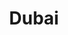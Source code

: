 ---
layout: citytemp
title: Dubai
header: Dubai


images:
- slideimg: /img/slideDubai1.jpg
  slidehead: Luxurious
  slidetext: Dubai epitomizes luxury with its opulent hotels, world-class shopping malls, and fine dining experiences.

- slideimg: /img/slideDubai2.jpg
  slidehead: Innovative
  slidetext: The city showcases groundbreaking developments like the Burj Khalifa and cutting-edge smart city technologies.

- slideimg: /img/slideDubai3.jpg
  slidehead: Cultural
  slidetext: Despite its modern facade, Dubai preserves its heritage through traditional souks, festivals, and Emirati hospitality.

text:
- header: Overview
  body: Dubai, a city in the United Arab Emirates (UAE), is renowned for its ultramodern architecture, luxury lifestyle, and bustling economy. Positioned on the Persian Gulf, it has transformed from a modest fishing village to a global hub for tourism, trade, and innovation. Iconic landmarks like the Burj Khalifa, Palm Jumeirah, and Dubai Mall attract millions annually. The city is also a major financial center, driven by industries such as real estate, technology, and hospitality. Blending tradition with modernity, Dubai showcases its cultural heritage through souks, museums, and events like the Dubai Shopping Festival and Expo.
- header: Things to do!
  body: Dubai offers a wealth of exciting activities for all types of travelers. Visit the iconic Burj Khalifa for panoramic views, shop at luxury malls like The Dubai Mall, or explore traditional markets such as the Gold and Spice Souks. Experience thrilling desert safaris, relax at Jumeirah Beach, or enjoy the indoor ski slopes at Ski Dubai. For culture, tour the Dubai Museum and Al Fahidi Historic District. Don’t miss the vibrant Dubai Marina, or catch the breathtaking Dubai Fountain show at night.
  
- header: Best Time For Dubai!
  body: The ideal time to visit Dubai is between November and March, when the city enjoys pleasant winter weather with clear blue skies and perfect conditions for the beach. Dubai's climate typically alternates between hot and hotter, making the winter months particularly appealing. However, this period also marks peak tourist season, so expect bustling crowds, especially on Jumeirah’s popular beaches.
  img: /img/tempDubai.jpg

hotell:
  - img:
    hotellh:
    hotellt: 
    link: 

  - img: 
    hotellh:
    hotellt: 
    link: 

  - img: 
    hotellh: 
    hotellt:
    link: 

hooh:
  - img: /img/dubaihtl1.jpg
    headdd: Jumeirah Dar Al Masyaf
    txt: Nestled within lush gardens and meandering waterways, our intimate collection of Arabian houses invite you to embrace a different pace of life. Here, you can be close to it all, yet in a haven of your own.
    linko: https://www.jumeirah.com/en/stay/dubai/jumeirah-dar-al-masyaf?utm_source=tripadvisor&utm_medium=meta-search:listing&utm_campaign=DAM-link&utm_content=website-link
  - img: /img/dubaihtl2.jpg
    headdd: Vintage Grand Hotel
    txt: Welcome to Vintage Grand Hotel, where opulence meets unparalleled service in Dubai Production City. At Vintage Grand Hotel, we invite you to elevate your travel experience and create lasting memories in an atmosphere of unparalleled luxury.
    linko: https://www.vintagegrandhotel.com/
  - img: /img/dubaihtl3.jpg
    headdd: Raffles Dubai
    txt: Discover the most spacious rooms in the city, sumptuously decorated and blessed with a uniquely Raffles sensibility. 
    linko: https://www.raffles.com/dubai/
    

---